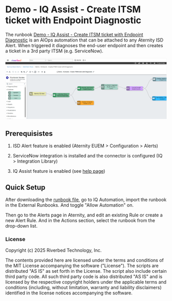 # Demo - IQ Assist - Create ITSM ticket with Endpoint Diagnostic

The runbook [Demo - IQ Assist - Create ITSM ticket with Endpoint Diagnostic](./Demo%20-%20ISD%20-%20Riverbed%20IQ%20Assist%20-%20Create%20ITSM%20ticket%20with%20Endpoint%20Diagnostic.json) is an AIOps automation that can be attached to any Aternity ISD Alert.
When triggered it diagnoses the end-user endpoint and then creates a ticket in a 3rd party ITSM (e.g. ServiceNow).

![IQ Assist in Aternity ISD](200-riverbed-iq-assist-isd.png)

## Prerequisistes

1. ISD Alert feature is enabled (Aternity EUEM > Configuration > Alerts)

2. ServiceNow integration is installed and the connector is configured (IQ > Integration Library)

3. IQ Assist feature is enabled (see [help page](https://help.cloud.riverbed.com/IQ/Content/runbook_node_ai.htm?Highlight=GenAI))

## Quick Setup

After downloading the [runbook file](./Demo%20-%20ISD%20-%20Riverbed%20IQ%20Assist%20-%20Create%20ITSM%20ticket%20with%20Endpoint%20Diagnostic.json), go to IQ Automation, import the runbook in the External Runbooks. And toggle "Allow Automation" on.

Then go to the Alerts page in Aternity, and edit an existing Rule or create a new Alert Rule. And in the Actions section, select the runbook from the drop-down list.

### License

Copyright (c) 2025 Riverbed Technology, Inc.

The contents provided here are licensed under the terms and conditions of the MIT License accompanying the software ("License"). The scripts are distributed "AS IS" as set forth in the License. The script also include certain third party code. All such third party code is also distributed "AS IS" and is licensed by the respective copyright holders under the applicable terms and conditions (including, without limitation, warranty and liability disclaimers) identified in the license notices accompanying the software.